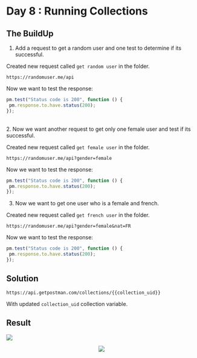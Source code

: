 # Day 8 : Running Collections

## The BuildUp
1. Add a request to get a random user and one test to determine if its successful.

Created new request called `get random user` in the folder.
```HTTPS
https://randomuser.me/api
```

Now we want to test the response:

```js
pm.test("Status code is 200", function () {
 pm.response.to.have.status(200);
});
```

<br>
2. Now we want another request to get only one female user and test if its successful.

Created new request called `get female user` in the folder.
```HTTPS
https://randomuser.me/api?gender=female
```
Now we want to test the response:

```js
pm.test("Status code is 200", function () {
 pm.response.to.have.status(200);
});
```

3. Now we want to get one user who is a female and french.

Created new request called `get french user` in the folder.

```HTTPS
https://randomuser.me/api?gender=female&nat=FR
```
Now we want to test the response:

```js
pm.test("Status code is 200", function () {
 pm.response.to.have.status(200);
});
```

## Solution 

```HTTPS
https://api.getpostman.com/collections/{{collection_uid}}
```
With updated `collection_uid` collection variable.
## Result

<img src="https://i.imgur.com/TaqjnTr.png">
<p align="center">
<img src="https://media3.giphy.com/media/Vi6fwn76gPynTeoL6W/giphy.gif?cid=ecf05e47o0lq8mn5h13ju9aawk2ecwz16wwtcbryru7aa2g9&rid=giphy.gif&ct=g" />
</p>